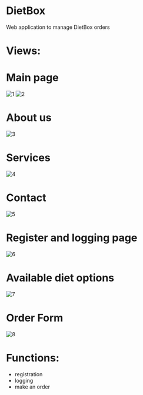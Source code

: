 # DietBox 

Web application to manage DietBox orders

# Views:

# Main page
![1](https://github.com/patryk93/DietBox/assets/26244379/bb24cadd-8518-4a18-93b0-ac2111af0d95)
![2](https://github.com/patryk93/DietBox/assets/26244379/dd57791b-4759-4f3f-a9dd-fca925f10d31)
# About us
![3](https://github.com/patryk93/DietBox/assets/26244379/60a53dbb-a85e-4c9b-8c57-3387ab97ba6a)
# Services
![4](https://github.com/patryk93/DietBox/assets/26244379/1aa61522-bea3-41d1-81d3-0fc6b266d190)
# Contact
![5](https://github.com/patryk93/DietBox/assets/26244379/0c1792e9-70bc-4604-80f0-ddd5ab0879ad)
# Register and logging page
![6](https://github.com/patryk93/DietBox/assets/26244379/393b2088-1c23-4daf-8500-8389f2c54d37)
# Available diet options
![7](https://github.com/patryk93/DietBox/assets/26244379/03bc2b3f-27f3-4e8f-ba8b-a60300b41657)
# Order Form
![8](https://github.com/patryk93/DietBox/assets/26244379/bdde3538-a096-43a2-a3f4-b53c8a0bc328)
# Functions:
- registration
- logging
- make an order

